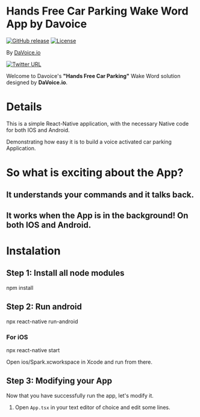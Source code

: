 # Hands Free Car Parking Wake Word App by Davoice 

[![GitHub release](https://img.shields.io/github/release/frymanofer/KeyWordDetectionIOSFramework.svg)](https://github.com/frymanofer/KeyWordDetectionIOSFramework/releases)
[![License](https://img.shields.io/badge/License-Apache%202.0-blue.svg)](https://opensource.org/licenses/Apache-2.0)

By [DaVoice.io](https://davoice.io)

[![Twitter URL](https://img.shields.io/twitter/url?style=social&url=https%3A%2F%2Ftwitter.com%2FDaVoiceAI)](https://twitter.com/DaVoiceAI)

Welcome to Davoice's **"Hands Free Car Parking"** Wake Word solution designed by **DaVoice.io**.

# Details
This is a simple React-Native application, with the necessary Native code for both IOS and Android.

Demonstrating how easy it is to build a voice activated car parking Application.

# So what is exciting about the App?
## It understands your commands and it talks back.
## It works when the App is in the background! On both IOS and Android.

# Instalation

## Step 1: Install all node modules

npm install

## Step 2: Run android

npx react-native run-android

### For iOS

npx react-native start

Open ios/Spark.xcworkspace in Xcode and run from there. 

## Step 3: Modifying your App

Now that you have successfully run the app, let's modify it.

1. Open `App.tsx` in your text editor of choice and edit some lines.
